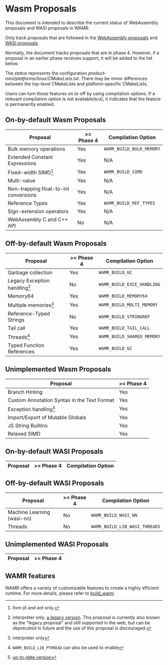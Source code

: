 # Wasm Proposals

This document is intended to describe the current status of WebAssembly proposals and WASI proposals in WAMR.

Only track proposals that are followed in the [WebAssembly proposals](https://github.com/WebAssembly/proposals) and [WASI proposals](https://github.com/WebAssembly/WASI/blob/main/Proposals.md).

Normally, the document tracks proposals that are in phase 4. However, if a proposal in an earlier phase receives support, it will be added to the list below.

The _status_ represents the configuration _product-mini/platforms/linux/CMakeLists.txt_. There may be minor differences between the top-level CMakeLists and platform-specific CMakeLists.

Users can turn those features on or off by using compilation options. If a relevant compilation option is not available(`N/A`), it indicates that the feature is permanently enabled.

## On-by-default Wasm Proposals

| Proposal                              | >= Phase 4 | Compilation Option       |
| ------------------------------------- | ---------- | ------------------------ |
| Bulk memory operations                | Yes        | `WAMR_BUILD_BULK_MEMORY` |
| Extended Constant Expressions         | Yes        | N/A                      |
| Fixed-width SIMD[^1]                  | Yes        | `WAMR_BUILD_SIMD`        |
| Multi-value                           | Yes        | N/A                      |
| Non-trapping float-to-int conversions | Yes        | N/A                      |
| Reference Types                       | Yes        | `WAMR_BUILD_REF_TYPES`   |
| Sign-extension operators              | Yes        | N/A                      |
| WebAssembly C and C++ API             | No         | N/A                      |

[^1]: llvm-jit and aot only.

## Off-by-default Wasm Proposals

| Proposal                      | >= Phase 4 | Compilation Option         |
| ----------------------------- | ---------- | -------------------------- |
| Garbage collection            | Yes        | `WAMR_BUILD_GC`            |
| Legacy Exception handling[^2] | No         | `WAMR_BUILD_EXCE_HANDLING` |
| Memory64                      | Yes        | `WAMR_BUILD_MEMORY64`      |
| Multiple memories[^3]         | Yes        | `WAMR_BUILD_MULTI_MEMORY`  |
| Reference-Typed Strings       | No         | `WAMR_BUILD_STRINGREF`     |
| Tail call                     | Yes        | `WAMR_BUILD_TAIL_CALL`     |
| Threads[^4]                   | Yes        | `WAMR_BUILD_SHARED_MEMORY` |
| Typed Function References     | Yes        | `WAMR_BUILD_GC`            |

[^2]:
    interpreter only. [a legacy version](https://github.com/WebAssembly/exception-handling/blob/main/proposals/exception-handling/legacy/Exceptions.md).
    This proposal is currently also known as the "legacy proposal" and still
    supported in the web, but can be deprecated in future and the use of
    this proposal is discouraged.

[^3]: interpreter only
[^4]: `WAMR_BUILD_LIB_PTHREAD` can also be used to enable

## Unimplemented Wasm Proposals

| Proposal                                    | >= Phase 4 |
| ------------------------------------------- | ---------- |
| Branch Hinting                              | Yes        |
| Custom Annotation Syntax in the Text Format | Yes        |
| Exception handling[^5]                      | Yes        |
| Import/Export of Mutable Globals            | Yes        |
| JS String Builtins                          | Yes        |
| Relaxed SIMD                                | Yes        |

[^5]: [up-to-date version](https://github.com/WebAssembly/exception-handling/blob/main/proposals/exception-handling/Exceptions.md)

## On-by-default WASI Proposals

| Proposal | >= Phase 4 | Compilation Option |
| -------- | ---------- | ------------------ |

## Off-by-default WASI Proposals

| Proposal                   | >= Phase 4 | Compilation Option            |
| -------------------------- | ---------- | ----------------------------- |
| Machine Learning (wasi-nn) | No         | `WAMR_BUILD_WASI_NN`          |
| Threads                    | No         | `WAMR_BUILD_LIB_WASI_THREADS` |

## Unimplemented WASI Proposals

| Proposal | >= Phase 4 |
| -------- | ---------- |

## WAMR features

WAMR offers a variety of customizable features to create a highly efficient runtime. For more details, please refer to [build_wamr](./build_wamr.md).
